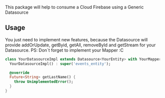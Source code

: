 This package will help to consume a Cloud Firebase using a Generic Datasource

## Usage

You just need to implement new features, because the Datasource will provide addOrUpdate, getByid, getAll, removeById and getStream for your Datasource.
PS: Don`t forget to implement your Mapper :C

```dart
class YourDatasourceImpl extends Datasource<YourEntity> with YourMapper implements IYourDatasource {
  YourDatasourceImpl() : super('events_entity');

  @override
  Future<String> getLastName() {
    throw UnimplementedError();
  }
}
```
